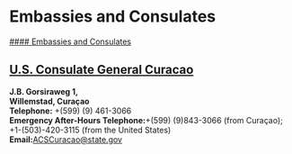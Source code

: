 # Embassies and Consulates

[#### Embassies and Consulates](javascript:void(0); "Embassies and Consulates")

## [U.S. Consulate General Curacao](https://cw.usconsulate.gov/)

**J.B. Gorsiraweg 1,  
Willemstad, Curaçao  
Telephone:** +(599) (9) 461-3066  
**Emergency After-Hours Telephone:**+(599) (9)843-3066 (from Curaçao); +1-(503)-420-3115 (from the United States)  
**Email:**[ACSCuracao@state.gov](mailto:ACSCuracao@state.gov)